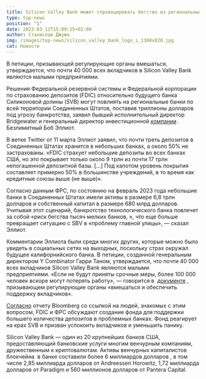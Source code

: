```yaml
---
title: Silicon Valley Bank может спровоцировать бегство из региональных банков США
type: top-news
position: "1"
date: 2023-03-12T15:09:15+02:00
author: Станислав Джужа
img: /images/top-news/silicon_valley_bank_logo_i_1300x820.jpg
cat: Новости
---
```

В петиции, призывающей регулирующие органы вмешаться, утверждается, что почти 40 000 всех вкладчиков в Silicon Valley Bank являются малыми предприятиями.

Решения Федеральной резервной системы и Федеральной корпорации по страхованию депозитов (FDIC) относительно будущего банка Силиконовой долины (SVB) могут повлиять на региональные банки по всей территории Соединенных Штатов, поставив триллионы долларов под угрозу банкротства, заявил бывший исполнительный директор Bridgewater и генеральный директор инвестиционной [компании](https://twitter.com/BobEUnlimited/status/1634539450557505537) . Безлимитный Боб Эллиот. 

В ветке Twitter от 11 марта Эллиот заявил, что почти треть депозитов в Соединенных Штатах хранится в небольших банках, а около 50% не застрахованы. «FDIC страхует небольшие депозиты во всех банках США, но это покрывает только около 9 трлн из почти 17 трлн непогашенной депозитной базы. \[...] Под капотом уровень покрытия составляет примерно 50% в большинстве учреждений, в то время как кредитные союзы выше (не выше)».

Согласно данным ФРС, по состоянию на февраль 2023 года небольшие банки в Соединенных Штатах имели активы в размере 6,8 трлн долларов и собственный капитал в размере 680 млрд долларов. Учитывая этот сценарий, банкротство технологического банка повлечет за собой «риск бегства тысяч мелких банков, », что еще больше превращает ситуацию с SBV в «проблему главной улицы», — сказал Эллиот.

Комментарии Эллиота были среди многих других, которые можно было увидеть в социальных сетях на выходных, поскольку страх окружал будущее калифорнийского банка. В петиции, созданной генеральным директором Y Combinator Гарри Таном, утверждается, что почти 40 000 всех вкладчиков Silicon Valley Bank являются малыми предприятиями. «Если не будут приняты срочные меры, более 100 000 человек вскоре могут потерять работу», — говорится в  [документе](https://docs.google.com/forms/d/e/1FAIpQLSd0_0JOGdaXSDs-WaAXzzEy_tR7akOF7GBTfTb-r-Me0trNPQ/viewform?fbclid=PAAabh_4dX0jsdvNanH-aEWg0knaRQbhYfm6JVnEJb89bciu-N-WsbxtmA5Zc) , призывающем регулирующие органы «вмешаться и обеспечить поддержку вкладчиков».

[Согласно](https://www.bloomberg.com/news/articles/2023-03-12/us-discusses-fund-to-backstop-deposits-if-more-banks-fail) отчету Bloomberg со ссылкой на людей, знакомых с этим вопросом, FDIC и ФРС обсуждают создание фонда для поддержки большего количества депозитов в проблемных банках. Фонд реагирует на крах SVB и призван успокоить вкладчиков и уменьшить панику.

Silicon Valley Bank — один из 20 крупнейших банков США, предоставляющий банковские услуги многим венчурным компаниям, дружественным к криптовалютам. Активы венчурных капиталистов блокчейна  в банке составили более 6 миллиардов долларов , в том числе 2,85 миллиарда долларов от Andreessen Horowitz, 1,72 миллиарда долларов от Paradigm и 560 миллионов долларов от Pantera Capital.